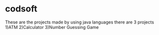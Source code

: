 # codsoft
These are the projects made by using java languages
there are 3 projects
1)ATM
2)Calculator
3)Number Guessing Game
